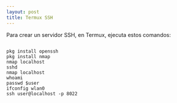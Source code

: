 ```yaml
---
layout: post
title: Termux SSH
---
```


Para crear un servidor SSH, en Termux,
ejecuta estos comandos:<br />

```shell

pkg install openssh
pkg install nmap
nmap localhost
sshd
nmap localhost
whoami
passwd $user
ifconfig wlan0
ssh user@localhost -p 8022

```


                                 
